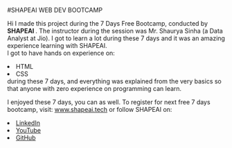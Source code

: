 #SHAPEAI WEB DEV BOOTCAMP

Hi I made this project during the 7 Days Free Bootcamp, conducted by <b> SHAPEAI
</b>.
The instructor during the session was Mr. Shaurya Sinha (a Data Analyst at Jio). I got to learn a lot during these 7 days and it was an amazing experience learning with SHAPEAI.
<br>l got to have hands on experience on:
<li>HTML
<li>CSS
<br>during these 7 days, and everything was explained from the very basics so that
anyone with zero experience on programming can learn.

I enjoyed these 7 days, you can as well. To register for next free 7 days bootcamp, visit:
www.shapeai.tech
or follow SHAPEAI on:
<li><a href="https://in.linkedin.com/company/shapeal">LinkedIn</a>
<li><a href="https://www.instagram.com/shape.ai/?hl=en'>Instagram</a>
<li><a href='https://www.youtube.com/channelUCTUVDLTW9meuDXWcbmISPdA">YouTube</a>
<li><a href="https://github.com/shapeai">GitHub</a>
